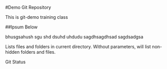 #Demo Git Repository


This is git-demo training class

##Ipsum Below

bhusgsahush sgu shd dsuhd uhdudu sagdhsagdhsad sagdsadgsa

Lists files and folders in current directory. Without parameters, will list non-hidden folders and files.

Git Status